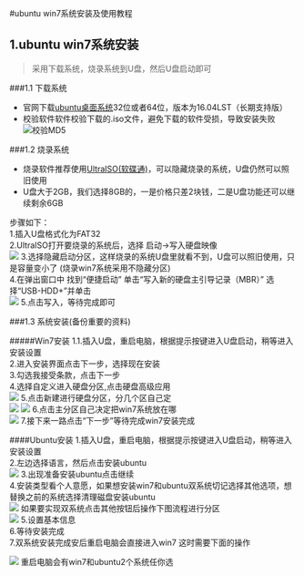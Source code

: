 #ubuntu win7系统安装及使用教程
## 1.ubuntu win7系统安装
> 采用下载系统，烧录系统到U盘，然后U盘启动即可   

###1.1 下载系统
* 官网下载[ubuntu桌面系统]()32位或者64位，版本为16.04LST（长期支持版）
* 校验软件软件校验下载的.iso文件，避免下载的软件受损，导致安装失败
![校验MD5]()

###1.2 烧录系统
* 烧录软件推荐使用[UltraISO(软碟通)]()，可以隐藏烧录的系统，U盘仍然可以照旧使用
* U盘大于2GB，我们选择8GB的，一是价格只差2块钱，二是U盘功能还可以继续剩余6GB

步骤如下：  
1.插入U盘格式化为FAT32   
2.UltraISO打开要烧录的系统后，选择 启动->写入硬盘映像<br>
![](C:\Users\Administrator\Desktop\系统安装\图片\2.jpg)
3.选择隐藏启动分区，这样烧录的系统U盘里就看不到，U盘可以照旧使用，只是容量变小了 (烧录win7系统采用不隐藏分区)<br>
4.在弹出窗口中 找到“便捷启动” 单击“写入新的硬盘主引导记录（MBR）” 选择“USB-HDD+”并单击  <br>
![](C:\Users\Administrator\Desktop\系统安装\图片\1.jpg)
5.点击写入，等待完成即可<br>

###1.3 系统安装(备份重要的资料)

#####Win7安装
1.1.插入U盘，重启电脑，根据提示按键进入U盘启动，稍等进入安装设置<br>
2.进入安装界面点击下一步，选择现在安装<br>
3.勾选我接受条款，点击下一步<br>
4.选择自定义进入硬盘分区,点击硬盘高级应用<br>
![](C:\Users\Administrator\Desktop\系统安装\图片\5.jpg)
5.点击新建进行硬盘分区，分几个区自己定<br>
![](C:\Users\Administrator\Desktop\系统安装\图片\3.jpg)
![](C:\Users\Administrator\Desktop\系统安装\图片\6.jpg)
6.点击主分区自己决定把win7系统放在哪<br>
![](C:\Users\Administrator\Desktop\系统安装\图片\4.jpg)
7.接下来一路点击“下一步”等待完成win7安装完成<br>

####Ubuntu安装
 1.插入U盘，重启电脑，根据提示按键进入U盘启动，稍等进入安装设置 <br>
 2.左边选择语言，然后点击安装ubuntu<br>
 ![](C:\Users\Administrator\Desktop\系统安装\图片\1.png)
 3.出现准备安装ubuntu点击继续<br>
 4.安装类型看个人意愿，如果想安装win7和ubuntu双系统切记选择其他选项，想替换之前的系统选择清理磁盘安装ubuntu<br>
 ![](C:\Users\Administrator\Desktop\系统安装\图片\4.png)
 如果要实现双系统点击其他按钮后操作下图流程进行分区<br>
 ![](C:\Users\Administrator\Desktop\系统安装\图片\6.png)
 5.设置基本信息<br>
 6.等待安装完成<br>
 7.双系统安装完成安后重启电脑会直接进入win7 这时需要下面的操作<br>
 
 ![](C:\Users\Administrator\Desktop\系统安装\图片\7.png)
 重启电脑会有win7和ubuntu2个系统任你选<br>
 
 




